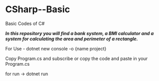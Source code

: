# CSharp--Basic
Basic Codes of C# 



*****In this repository you will find a bank system, a BMI calculator and a system for calculating the area and perimeter of a rectangle.*****

 For Use - dotnet new console -o {name project}
 
 Copy Program.cs and subscribe or copy the code and paste in your Program.cs 
 
 for run -> dotnet run 
